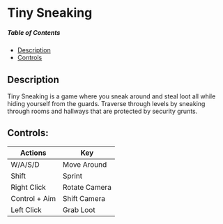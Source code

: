 # Tiny Sneaking

##### Table of Contents  
* [Description](#description)
* [Controls](#controls)

## Description

Tiny Sneaking is a game where you sneak around and steal loot all while hiding yourself from the guards. Traverse through levels by sneaking through rooms and hallways
that are protected by security grunts.

## 

## Controls:

| Actions             | Key                   |
| ------------------- | --------------------- |
| W/A/S/D             | Move Around           |
| Shift               | Sprint                |
| Right Click         | Rotate Camera         |
| Control + Aim       | Shift Camera          |
| Left Click          | Grab Loot             |
